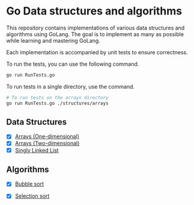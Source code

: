 # Go Data structures and algorithms

This repository contains implementations of various data structures and algorithms using GoLang.
The goal is to implement as many as possible while learning and mastering GoLang.

Each implementation is accompanied by unit tests to ensure correctness.

To run the tests, you can use the following command.

```bash
go run RunTests.go
```

To run tests in a single directory, use the command.

```bash
# To run tests on the arrays directory
go run RunTests.go ./structures/arrays
```


## Data Structures

- [x] [Arrays (One-dimensional)](./structures/arrays/1DArray.go)
- [x] [Arrays (Two-dimensional)](./structures/arrays/2DArray.go)
- [x] [Singly Linked List](./structures/linked-lists/SinglyLinkedList.go)

## Algorithms

- [x] [Bubble sort](./algorithms/sorting/BubbleSort.go)
- [x] [Selection sort](./algorithms/sorting/SelectionSort.go)


